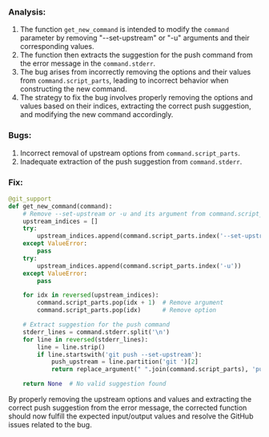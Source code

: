 ### Analysis:
1. The function `get_new_command` is intended to modify the `command` parameter by removing "--set-upstream" or "-u" arguments and their corresponding values.
2. The function then extracts the suggestion for the push command from the error message in the `command.stderr`.
3. The bug arises from incorrectly removing the options and their values from `command.script_parts`, leading to incorrect behavior when constructing the new command.
4. The strategy to fix the bug involves properly removing the options and values based on their indices, extracting the correct push suggestion, and modifying the new command accordingly.

### Bugs:
1. Incorrect removal of upstream options from `command.script_parts`.
2. Inadequate extraction of the push suggestion from `command.stderr`.

### Fix:
```python
@git_support
def get_new_command(command):
    # Remove --set-upstream or -u and its argument from command.script_parts
    upstream_indices = []
    try:
        upstream_indices.append(command.script_parts.index('--set-upstream'))
    except ValueError:
        pass
    try:
        upstream_indices.append(command.script_parts.index('-u'))
    except ValueError:
        pass

    for idx in reversed(upstream_indices):
        command.script_parts.pop(idx + 1)  # Remove argument
        command.script_parts.pop(idx)      # Remove option

    # Extract suggestion for the push command
    stderr_lines = command.stderr.split('\n')
    for line in reversed(stderr_lines):
        line = line.strip()
        if line.startswith('git push --set-upstream'):
            push_upstream = line.partition('git ')[2]
            return replace_argument(" ".join(command.script_parts), 'push', push_upstream)

    return None  # No valid suggestion found
```

By properly removing the upstream options and values and extracting the correct push suggestion from the error message, the corrected function should now fulfill the expected input/output values and resolve the GitHub issues related to the bug.